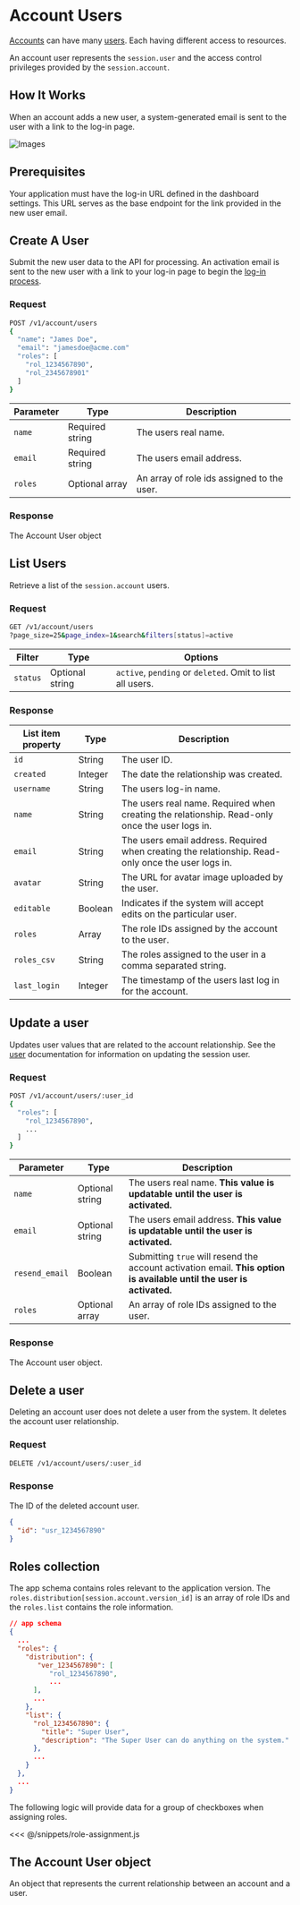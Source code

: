 
# Account Users

[Accounts](/accounts) can have many [users](/users). Each having different access to resources.

An account user represents the `session.user` and the access control privileges provided by the `session.account`.

## How It Works

When an account adds a new user, a system-generated email is sent to the user with a link to the log-in page.

![Images](/images/diagrams/account-users.svg)

## Prerequisites

Your application must have the log-in URL defined in the dashboard settings. This URL serves as the base endpoint for the link provided in the new user email.

## Create A User

Submit the new user data to the API for processing. An activation email is sent to the new user with a link to your log-in page to begin the [log-in process](/login).

### Request

```sh
POST /v1/account/users
{
  "name": "James Doe",
  "email": "jamesdoe@acme.com"
  "roles": [
    "rol_1234567890",
    "rol_2345678901"
  ]
}
```

| Parameter | Type | Description|
| --- | --- | --- |
| `name` | Required string | The users real name. |
| `email` | Required string | The users email address. |
| `roles` | Optional array | An array of role ids assigned to the user. |

### Response

The Account User object

<!--@include: ./includes/objects/partials/account-user.md-->

## List Users

Retrieve a list of the `session.account` users.

### Request

```sh
GET /v1/account/users
?page_size=25&page_index=1&search&filters[status]=active
```

<!--@include: ./includes/list-parameters.md-->

| Filter | Type | Options |
| --- | --- | --- |
| `status` | Optional string | `active`, `pending` or `deleted`. Omit to list all users. |

### Response

<!--@include: ./includes/list-response.md-->

| List item property | Type | Description |
| --- | --- | --- |
| `id` | String | The user ID. |
| `created` | Integer | The date the relationship was created. |
| `username` | String | The users log-in name. |
| `name` | String | The users real name. Required when creating the relationship. Read-only once the user logs in. |
| `email` | String | The users email address. Required when creating the relationship. Read-only once the user logs in. |
| `avatar` | String | The URL for avatar image uploaded by the user. |
| `editable` | Boolean | Indicates if the system will accept edits on the particular user. |
| `roles` | Array | The role IDs assigned by the account to the user. |
| `roles_csv` | String | The roles assigned to the user in a comma separated string. |
| `last_login` | Integer | The timestamp of the users last log in for the account. |

## Update a user

Updates user values that are related to the account relationship. See the [user](/user) documentation for information on updating the session user.

### Request

```sh
POST /v1/account/users/:user_id
{
  "roles": [
    "rol_1234567890",
    ...
  ]
}
```

| Parameter | Type | Description |
| --- | --- | --- |
| `name` | Optional string | The users real name. **This value is updatable until the user is activated.** |
| `email` | Optional string | The users email address. **This value is updatable until the user is activated.** |
| `resend_email` | Boolean | Submitting `true` will resend the account activation email. **This option is available until the user is activated.** |
| `roles` | Optional array | An array of role IDs assigned to the user. |

<!--@include: ./includes/update-note.md-->

### Response

The Account user object.

<!--@include: ./includes/objects/partials/account-user.md-->

## Delete a user

Deleting an account user does not delete a user from the system. It deletes the account user relationship.

### Request

```sh
DELETE /v1/account/users/:user_id
```

### Response

The ID of the deleted account user.

```json
{
  "id": "usr_1234567890"
}
```

## Roles collection

The app schema contains roles relevant to the application version. The `roles.distribution[session.account.version_id]` is an array of role IDs and the `roles.list` contains the role information.

```json
// app schema
{
  ...
  "roles": {
    "distribution": {
       "ver_1234567890": [
          "rol_1234567890",
          ...
      ],
      ...
    },
    "list": {
      "rol_1234567890": {
        "title": "Super User",
        "description": "The Super User can do anything on the system."
      },
      ...
    }
  },
  ...
}
```

The following logic will provide data for a group of checkboxes when assigning roles.

<<< @/snippets/role-assignment.js

## The Account User object

An object that represents the current relationship between an account and a user.

<!--@include: ./includes/objects/account-user.md-->
<!--@include: ./includes/objects/properties/account-user.md-->
